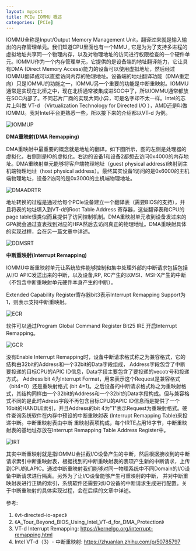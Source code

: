 ```yaml
---
layout: mypost
title: PCIe IOMMU 概述
categories: [PCIe]
---
```


IOMMU全称是Input/Output Memory Management Unit，翻译过来就是输入输出的内存管理单元。我们知道CPU里面也有一个MMU , 它是为为了支持多进程的虚拟地址共享同一个物理内存，以及对物理地址的访问进行权限检查的一个硬件单元。IOMMU作为一个内存管理单元，它提供的是设备端的地址翻译能力，它让具有DMA (Direct Memory Access)能力的设备可以使用虚拟地址，然后经过IOMMU翻译成可以直接访问内存的物理地址。设备端的地址翻译功能（DMA重定向）只是IOMMU的功能之一，IOMMU另一个重要的功能是中断重映射。IOMMU 通常是实现在北桥之中，现在北桥通常被集成进SOC中了，所以IOMMU通常都放在SOC内部了。不同芯片厂商的实现大同小异，可是名字却不太一样。Intel的芯片上叫做 VT-d （Virtualization Technology for Directed I/O ），AMD还是叫做IOMMU。我对Intel平台更熟悉一些，所以接下来的介绍都以VT-d 为例。

![IOMMUP](IOMMUP.png)

**DMA重映射(DMA Remapping)**

DMA重映射中最重要的概念就是地址的翻译。如下图所示，图的左侧是处理器的虚拟化，右侧则是IO的虚拟化。右边的设备1和设备2都想去访问0x4000的内存地址。DMA重映射单元能够将客户端物理地址（guest physical address)映射到主机端物理地址（host physical address）。最终其实设备1访问的是0x6000的主机端物理地址，设备2访问的是0x3000的主机端物理地址。

![DMAADRTR](DMAADRTR.png)

地址转换的过程是通过给每个PCIe设备建立一个翻译表（需要BIOS的支持），并且将表的地址填入到VT-d的Root Table Address 寄存器，这些翻译表和CPU的page table很类似而且提供了访问控制机制。DMA重映射单元收到设备发过来的GPA就会通过查表找到对应的HPA然后去访问真正的物理地址。DMA重映射具体的实现过程，会在另一篇文章中详述。

![DDMSRT](DDMSRT.png)

**中断重映射(Interrupt Remapping)**

IOMMU中断重映射单元让系统软件能够控制和集中处理外部的中断请求包括包括从I/O APIC发送出来的中断，以及设备,RP, RC产生的以MSI、MSI-X产生的中断（不包含中断重映射单元硬件本身产生的中断）。

Extended Capability Register寄存器bit3表示Interrupt Remapping Support为1，则表示支持中断重映射。


![ECR](ECR.png)

软件可以通过Program Global Command Register  Bit25 IRE 开启Interrupt Remapping。

![GCR](GCR.png)

没有Enable Interrupt Remapping时，设备中断请求格式称之为兼容格式，它的结构由32bit的Address和一个32bit的Data字段组成，
Address字段包含了中断要投递的目标CPU的APIC ID信息，Data字段主要包含了要投递的vecotr号和投递方式。 Address bit 4为Interrupt Format，用来表示这个Request是兼容格式（bit4=0）还是重映射格式 (bit 4=1)。之后设备的中断请求格式称之为重映射格式，其结构同样由一个32bit的Address和一个32bit的Data字段构成。但与兼容格式不同的是此时Adress字段不再包含目标CPU的APIC ID信息而是提供了一个16bit的HANDLE索引，并且Address的bit 4为"1"表示Request为重映射格式。硬件查询系统软件在内存中预设的中断重映射表 (Interrupt Remapping Table)来投递中断。中断重映射表由中断
重映射表项构成，每个IRTE占用16字节，中断重映射表的基地址存放在Interrupt Remapping Table Address Register中。

![IRT](IRT.png)

其实中断重映射就是指IOMMU会拦截I/O设备产生的中断，然后根据接收到的中断请求索引中断重映射表，根据找到的中断重映射表的表项产生新的中断请求，上传到CPU的LAPIC。通过中断重映射我们能够对同一物理系统中不同Domain的I/O设备中断请求进行隔离。另外为了让I/O设备能够产生可重映射的中断，
并对中断重映射表进行正确的索引，系统软件还需要对I/O设备的中断请求生成进行配置。关于中断重映射的具体实现过程，会在后续的文章中详述。


参考:
1. 《vt-directed-io-spec》
2. 《A_Tour_Beyond_BIOS_Using_Intel_VT-d_for_DMA_Protection》
3. VT-d Interrupt Remapping: https://kernelgo.org/interrupt-remapping.html
4. Intel VT-d（3）- 中断重映射: https://zhuanlan.zhihu.com/p/50785797